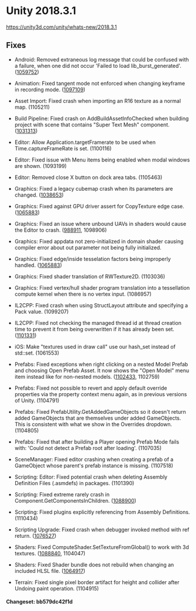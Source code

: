 # Unity 2018.3.1

https://unity3d.com/unity/whats-new/2018.3.1

## Fixes



*   Android: Removed extraneous log message that could be confused with a failure, when one did not occur 'Failed to load lib\_burst\_generated'. ([1059752](https://issuetracker.unity3d.com/issues/burst-files-are-not-found-when-running-android-build))
    
*   Animation: Fixed tangent mode not enforced when changing keyframe in recording mode. ([1097109](https://issuetracker.unity3d.com/issues/clamp-auto-tangent-key-creation-is-not-accurate))
    
*   Asset Import: Fixed crash when importing an R16 texture as a normal map. (1105211)
    
*   Build Pipeline: Fixed crash on AddBuildAssetInfoChecked when building project with scene that contains "Super Text Mesh" component. ([1031313](https://issuetracker.unity3d.com/issues/crash-on-addbuildassetinfochecked-when-building-project-with-scene-that-contains-super-text-mesh-component))
    
*   Editor: Allow Application.targetFramerate to be used when Time.captureFrameRate is set. (1100116)
    
*   Editor: Fixed issue with Menu items being enabled when modal windows are shown. (1093199)
    
*   Editor: Removed close X button on dock area tabs. (1105463)
    
*   Graphics: Fixed a legacy cubemap crash when its parameters are changed. ([1038653](https://issuetracker.unity3d.com/issues/legacy-cubemap-crashes-when-parameters-are-changed))
    
*   Graphics: Fixed against GPU driver assert for CopyTexture edge case. ([1065883](https://issuetracker.unity3d.com/issues/metal-edge-length-tessellation-throws-compilation-error-when-using-vertex-normal-on-the-vertex-function))
    
*   Graphics: Fixed an issue where unbound UAVs in shaders would cause the Editor to crash. ([988911](https://issuetracker.unity3d.com/issues/dx12-editor-switch-to-dx12-editor-crashes-if-object-in-scene-is-using-a-shader-with-uav-texture), 1098906)
    
*   Graphics: Fixed appdata not zero-initialized in domain shader causing compiler error about out parameter not being fully initialized.
    
*   Graphics: Fixed edge/inside tesselation factors being improperly handled. ([1065883](https://issuetracker.unity3d.com/issues/metal-edge-length-tessellation-throws-compilation-error-when-using-vertex-normal-on-the-vertex-function))
    
*   Graphics: Fixed shader translation of RWTexture2D. (1103036)
    
*   Graphics: Fixed vertex/hull shader program translation into a tessellation compute kernel when there is no vertex input. (1086957)
    
*   IL2CPP: Fixed crash when using StructLayout attribute and specifying a Pack value. (1099207)
    
*   IL2CPP: Fixed not checking the managed thread id at thread creation time to prevent it from being overwritten if it has already been set. ([1101331](https://issuetracker.unity3d.com/issues/il2cpp-the-unique-identifier-of-a-thread-differs-inside-and-outside-of-the-thread))
    
*   iOS: Make "textures used in draw call" use our hash\_set instead of std::set. (1061553)
    
*   Prefabs: Fixed exceptions when right clicking on a nested Model Prefab and choosing Open Prefab Asset. It now shows the "Open Model" menu item instead like for non-nested models. ([1102433](https://issuetracker.unity3d.com/issues/improved-prefabs-argumentexception-raises-when-user-tries-to-use-open-prefab-asset-menu-item-on-models-child), 1102759)
    
*   Prefabs: Fixed not possible to revert and apply default override properties via the property context menu again, as in previous versions of Unity. (1104791)
    
*   Prefabs: Fixed PrefabUtility.GetAddedGameObjects so it doesn't return added GameObjects that are themselves under added GameObjects. This is consistent with what we show in the Overrides dropdown. (1104805)
    
*   Prefabs: Fixed that after building a Player opening Prefab Mode fails with: 'Could not detect a Prefab root after loading'. (1107035)
    
*   SceneManager: Fixed editor crashing when creating a prefab of a GameObject whose parent's prefab instance is missing. (1107518)
    
*   Scripting: Editor: Fixed potential crash when deleting Assembly Definition Files (.asmdefs) in packages. (1101390)
    
*   Scripting: Fixed extreme rarely crash in Component.GetComponentsInChildren. ([1088900](https://issuetracker.unity3d.com/issues/editor-crashes-on-getcomponentsinchildren-method))
    
*   Scripting: Fixed plugins explicitly referencing from Assembly Definitions. (1110434)
    
*   Scripting Upgrade: Fixed crash when debugger invoked method with ref return. ([1076527](https://issuetracker.unity3d.com/issues/unity-crashes-when-inspecting-a-ref-return-property-when-debugging-in-visual-studio))
    
*   Shaders: Fixed ComputeShader.SetTextureFromGlobal() to work with 3d textures. ([1088840](https://issuetracker.unity3d.com/issues/computeshader-dot-settexturefromglobal-errors-when-using-it-with-3d-rendertexture), 1104047)
    
*   Shaders: Fixed Shader bundle does not rebuild when changing an included HLSL file. ([1064917](https://issuetracker.unity3d.com/issues/shader-bundle-does-not-rebuild-when-changing-an-included-hlsl-file))
    
*   Terrain: Fixed single pixel border artifact for height and collider after Undoing paint operation. (1104915)
    

#### Changeset: bb579dc42f1d